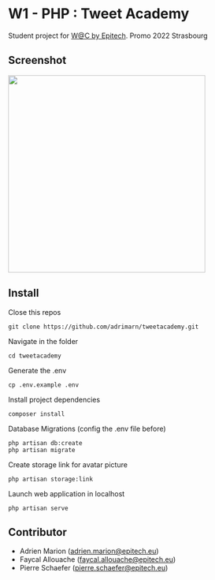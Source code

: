 # W1 - PHP : Tweet Academy
Student project for [W@C by Epitech](https://www.webacademie.org/). Promo 2022 Strasbourg

## Screenshot
<img src="https://github.com/adrimarn/tweetacademy/assets/74007878/93ff5719-6cf5-48c2-89b1-0b0ae604407e" width="400" />

## Install

Close this repos
```
git clone https://github.com/adrimarn/tweetacademy.git
```

Navigate in the folder
```
cd tweetacademy
```

Generate the .env
```shell
cp .env.example .env
```

Install project dependencies
```shell
composer install
```

Database Migrations (config the .env file before)
```shell
php artisan db:create
php artisan migrate
```
Create storage link for avatar picture
```shell
php artisan storage:link
```

Launch web application in localhost
```shell
php artisan serve
```

## Contributor

- Adrien Marion (<adrien.marion@epitech.eu>)
- Faycal Allouache (<faycal.allouache@epitech.eu>)
- Pierre Schaefer (<pierre.schaefer@epitech.eu>)
